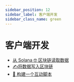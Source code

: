 ```yaml
---
sidebar_position: 12
sidebar_label: 客户端开发
sidebar_class_name: green
---
```


# 客户端开发

- [从 Solana 🤓 区块链读取数据](./read-data-from-the-solana-network/README.md)
- [✍将数据写入区块链](./write-data-to-the-blockchain/README.md)
- [📝 构建一个互动脚本](./build-an-interaction-script/README.md)

